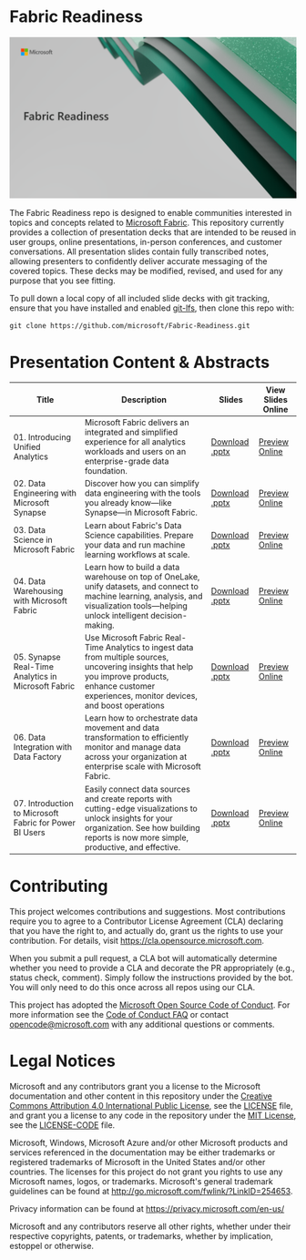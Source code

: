 # Fabric Readiness

![logo](./assets/logo.png)

The Fabric Readiness repo is designed to enable communities interested in topics and concepts related to [Microsoft Fabric](https://www.microsoft.com/en/microsoft-fabric/). This repository currently provides a collection of presentation decks that are intended to be reused in user groups, online presentations, in-person conferences, and customer conversations. All presentation slides contain fully transcribed notes, allowing presenters to confidently deliver accurate messaging of the covered topics. These decks may be modified, revised, and used for any purpose that you see fitting.

To pull down a local copy of all included slide decks with git tracking, ensure that you have installed and enabled [git-lfs](https://git-lfs.com/), then clone this repo with:

```
git clone https://github.com/microsoft/Fabric-Readiness.git
```

# Presentation Content & Abstracts

| Title                                                   | Description                                                                                                                                                                                            | Slides                                                                                                         | View Slides Online                                                                                                                                                                                                    |
| ------------------------------------------------------- | ------------------------------------------------------------------------------------------------------------------------------------------------------------------------------------------------------ | -------------------------------------------------------------------------------------------------------------- | --------------------------------------------------------------------------------------------------------------------------------------------------------------------------------------------------------------------- |
| 01. Introducing Unified Analytics                       | Microsoft Fabric delivers an integrated and simplified experience for all analytics workloads and users on an enterprise-grade data foundation.                                                        | [Download .pptx](./presentations/01.%20Introducing%20Unified%20Analytics.pptx)                                 | [Preview Online](https://view.officeapps.live.com/op/view.aspx?src=https://github.com/microsoft/Fabric-Readiness/raw/main/presentations/01.%20Introducing%20Unified%20Analytics.pptx)                                 |
| 02. Data Engineering with Microsoft Synapse             | Discover how you can simplify data engineering with the tools you already know—like Synapse—in Microsoft Fabric.                                                                                       | [Download .pptx](./presentations/02.%20Data%20Engineering%20with%20Microsoft%20Synapse.pptx)                   | [Preview Online](https://view.officeapps.live.com/op/view.aspx?src=https://github.com/microsoft/Fabric-Readiness/raw/main/presentations/02.%20Data%20Engineering%20with%20Microsoft%20Synapse.pptx)                   |
| 03. Data Science in Microsoft Fabric                    | Learn about Fabric's Data Science capabilities. Prepare your data and run machine learning workflows at scale.                                                                                         | [Download .pptx](./presentations/03.%20Data%20Science%20in%20Microsoft%20Fabric.pptx)                          | [Preview Online](https://view.officeapps.live.com/op/view.aspx?src=https://github.com/microsoft/Fabric-Readiness/raw/main/presentations/03.%20Data%20Science%20in%20Microsoft%20Fabric.pptx)                          |
| 04. Data Warehousing with Microsoft Fabric              | Learn how to build a data warehouse on top of OneLake, unify datasets, and connect to machine learning, analysis, and visualization tools—helping unlock intelligent decision-making.                  | [Download .pptx](./presentations/04.%20Data%20Warehousing%20with%20Microsoft%20Fabric.pptx)                    | [Preview Online](https://view.officeapps.live.com/op/view.aspx?src=https://github.com/microsoft/Fabric-Readiness/raw/main/presentations/04.%20Data%20Warehousing%20with%20Microsoft%20Fabric.pptx)                    |
| 05. Synapse Real-Time Analytics in Microsoft Fabric     | Use Microsoft Fabric Real-Time Analytics to ingest data from multiple sources, uncovering insights that help you improve products, enhance customer experiences, monitor devices, and boost operations | [Download .pptx](./presentations/05.%20Synapse%20Real-Time%20Analytics%20in%20Microsoft%20Fabric.pptx)         | [Preview Online](https://view.officeapps.live.com/op/view.aspx?src=https://github.com/microsoft/Fabric-Readiness/raw/main/presentations/05.%20Synapse%20Real-Time%20Analytics%20in%20Microsoft%20Fabric.pptx)         |
| 06. Data Integration with Data Factory                  | Learn how to orchestrate data movement and data transformation to efficiently monitor and manage data across your organization at enterprise scale with Microsoft Fabric.                              | [Download .pptx](./presentations/06.%20Data%20Integration%20with%20Data%20Factory.pptx)                        | [Preview Online](https://view.officeapps.live.com/op/view.aspx?src=https://github.com/microsoft/Fabric-Readiness/raw/main/presentations/06.%20Data%20Integration%20with%20Data%20Factory.pptx)                        |
| 07. Introduction to Microsoft Fabric for Power BI Users | Easily connect data sources and create reports with cutting-edge visualizations to unlock insights for your organization. See how building reports is now more simple, productive, and effective.      | [Download .pptx](./presentations/07.%20Introduction%20to%20Microsoft%20Fabric%20for%20Power%20BI%20Users.pptx) | [Preview Online](https://view.officeapps.live.com/op/view.aspx?src=https://github.com/microsoft/Fabric-Readiness/raw/main/presentations/07.%20Introduction%20to%20Microsoft%20Fabric%20for%20Power%20BI%20Users.pptx) |

# Contributing

This project welcomes contributions and suggestions. Most contributions require you to agree to a
Contributor License Agreement (CLA) declaring that you have the right to, and actually do, grant us
the rights to use your contribution. For details, visit https://cla.opensource.microsoft.com.

When you submit a pull request, a CLA bot will automatically determine whether you need to provide
a CLA and decorate the PR appropriately (e.g., status check, comment). Simply follow the instructions
provided by the bot. You will only need to do this once across all repos using our CLA.

This project has adopted the [Microsoft Open Source Code of Conduct](https://opensource.microsoft.com/codeofconduct/).
For more information see the [Code of Conduct FAQ](https://opensource.microsoft.com/codeofconduct/faq/) or
contact [opencode@microsoft.com](mailto:opencode@microsoft.com) with any additional questions or comments.

# Legal Notices

Microsoft and any contributors grant you a license to the Microsoft documentation and other content
in this repository under the [Creative Commons Attribution 4.0 International Public License](https://creativecommons.org/licenses/by/4.0/legalcode),
see the [LICENSE](LICENSE) file, and grant you a license to any code in the repository under the [MIT License](https://opensource.org/licenses/MIT), see the
[LICENSE-CODE](LICENSE-CODE) file.

Microsoft, Windows, Microsoft Azure and/or other Microsoft products and services referenced in the documentation
may be either trademarks or registered trademarks of Microsoft in the United States and/or other countries.
The licenses for this project do not grant you rights to use any Microsoft names, logos, or trademarks.
Microsoft's general trademark guidelines can be found at http://go.microsoft.com/fwlink/?LinkID=254653.

Privacy information can be found at https://privacy.microsoft.com/en-us/

Microsoft and any contributors reserve all other rights, whether under their respective copyrights, patents,
or trademarks, whether by implication, estoppel or otherwise.
